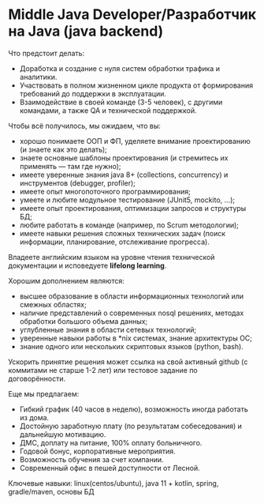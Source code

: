Middle Java Developer/Разработчик на Java (java backend)
========================================================

Что предстоит делать:
  * Доработка и создание с нуля систем обработки трафика и аналитики.
  * Участвовать в полном жизненном цикле продукта от формирования требований до поддержки в эксплуатации.
  * Взаимодействие в своей команде (3-5 человек), с другими командами, а также QA и технической поддержкой.

Чтобы всё получилось, мы ожидаем, что вы:
  * хорошо понимаете ООП и ФП, уделяете внимание проектированию (и знаете как это делать);
  * знаете основные шаблоны проектирования (и стремитесь их применять — там где нужно);
  * имеете уверенные знания java 8+ (collections, concurrency) и инструментов (debugger, profiler);
  * имеете опыт многопоточного программирования;
  * умеете и любите модульное тестирование (JUnit5, mockito, ...);
  * имеете опыт проектирования, оптимизации запросов и структуры БД;
  * любите работать в команде (например, по Scrum методологии);
  * имеете навыки решения сложных технических задач (поиск информации, планирование, отслеживание прогресса).

Владеете английским языком на уровне чтения технической документации и исповедуете **lifelong learning**.

Хорошим дополнением являются:
  * высшее образование в области информационных технологий или смежных областях;
  * наличие представлений о современных nosql решениях, методах обработки большого объема данных;
  * углубленные знания в области сетевых технологий;
  * уверенные навыки работы в *nix системах, знание архитектуры ОС;
  * знание одного или нескольких скриптовых языков (python, bash). 

Ускорить принятие решения может ссылка на свой активный github (с коммитами не старше 1-2 лет) или тестовое задание по 
договорённости.

Еще мы предлагаем:
  * Гибкий график (40 часов в неделю), возможность иногда работать из дома.
  * Достойную заработную плату (по результатам собеседования) и дальнейшую мотивацию.
  * ДМС, доплату на питание, 100% оплату больничного.
  * Годовой бонус, корпоративные мероприятия.
  * Возможность обучения за счет компании.
  * Современный офис в пешей доступности от Лесной.

Ключевые навыки: linux(centos/ubuntu), java 11 + kotlin, spring, gradle/maven, основы БД
